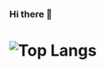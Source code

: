 ### Hi there 👋

# ![Top Langs](https://github-readme-stats.vercel.app/api/top-langs/?username=heejeong13&layout=compact)

<!--
# ![Anurag's GitHub stats](https://github-readme-stats.vercel.app/api?username=heejeong13&show_icons=true&theme=radical)


**heejeong13/heejeong13** is a ✨ _special_ ✨ repository because its `README.md` (this file) appears on your GitHub profile.

Here are some ideas to get you started:

- 🔭 I’m currently working on ...
- 🌱 I’m currently learning ...
- 👯 I’m looking to collaborate on ...
- 🤔 I’m looking for help with ...
- 💬 Ask me about ...
- 📫 How to reach me: ...
- 😄 Pronouns: ...
- ⚡ Fun fact: ...
-->
